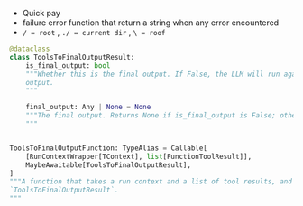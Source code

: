 - Quick pay
- failure error function that return a string when any error encountered
- `/ = root` , `./ = current dir` , `\ = roof`  

```py
@dataclass
class ToolsToFinalOutputResult:
    is_final_output: bool
    """Whether this is the final output. If False, the LLM will run again and receive the tool call
    output.
    """

    final_output: Any | None = None
    """The final output. Returns None if is_final_output is False; otherwise, it must match the agent's output_type.
    """


ToolsToFinalOutputFunction: TypeAlias = Callable[
    [RunContextWrapper[TContext], list[FunctionToolResult]],
    MaybeAwaitable[ToolsToFinalOutputResult],
]
"""A function that takes a run context and a list of tool results, and returns a
`ToolsToFinalOutputResult`.
"""
```

